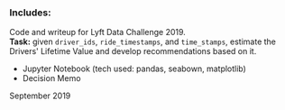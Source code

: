 ### Includes: 
Code and writeup for Lyft Data Challenge 2019. 
<br>
**Task:** given `driver_ids`, `ride_timestamps`, and `time_stamps`, estimate the Drivers' Lifetime Value and develop recommendations based on it.
- Jupyter Notebook (tech used: pandas, seabown, matplotlib)
- Decision Memo 

September 2019
